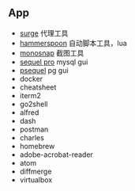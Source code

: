 ## App

* [surge](https://www.nssurge.com/) 代理工具
* [hammerspoon](https://github.com/Hammerspoon/hammerspoon) 自动脚本工具，lua
* [monosnap](https://monosnap.com/welcome) 截图工具
* [sequel pro](https://www.sequelpro.com/) mysql gui
* [psequel](http://www.psequel.com/) pg gui
* docker
* cheatsheet
* iterm2
* go2shell
* alfred
* dash
* postman
* charles
* homebrew
* adobe-acrobat-reader
* atom
* diffmerge
* virtualbox
